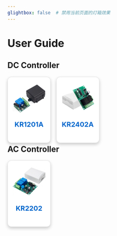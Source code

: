 ```yaml
---  
glightbox: false  # 禁用当前页面的灯箱效果  
---  
```


<style>
/* 定义自适应网格布局 */
.product-list {
  display: grid;
  grid-template-columns: repeat(5, minmax(0, 1fr));
  gap: 15px;
  margin: 1rem 0;
}

/* 响应式布局 - 平板设备 (小于1024px) */
@media (max-width: 1024px) {
  .product-list {
    grid-template-columns: repeat(4, minmax(0, 1fr));
  }
}

/* 响应式布局 - 手机设备 (小于768px) */
@media (max-width: 768px) {
  .product-list {
    grid-template-columns: repeat(3, minmax(0, 1fr));
    gap: 10px;
  }
}

/* 响应式布局 - 小型手机设备 (小于480px) */
@media (max-width: 480px) {
  .product-list {
    grid-template-columns: repeat(2, 1fr);
    gap: 10px;
  }
}

.product-list a {
  display: flex;
  flex-direction: column;
  align-items: center;
  text-decoration: none;
  color: inherit;
  background-color: #ffffff;
  border-radius: 10px;
  box-shadow: 0 4px 8px rgba(0, 0, 0, 0.2);
  padding: 12px;
  transition: all 0.3s ease;
  height: 100%;
  border: 1px solid rgba(0, 0, 0, 0.1);
}

.product-list a:hover {
  transform: translateY(-5px);
  box-shadow: 0 8px 20px rgba(0, 0, 0, 0.3);
  border-color: rgba(0, 0, 0, 0.2);
}

.product-list img {
  display: block;
  margin: 0 auto;
  max-width: 100%;
  height: auto;
  margin-bottom: 15px;
  object-fit: contain;
}

/* 响应式图片尺寸调整 */
@media (max-width: 768px) {
  .product-list img {
    max-height: 150px;
  }
}

@media (max-width: 480px) {
  .product-list img {
    max-height: 180px;
  }
}

.product-list h2 {
  color: #0066cc;
  font-size: 18px;
  font-weight: bold;
  text-align: center;
  margin: 0;
  padding: 0;
}

.product-list .model-alias {
  color: #666;
  font-size: 16px;
  text-align: center;
  margin-top: 5px;
}
</style>


# User Guide

## DC Controller

<div class="product-list">

  <a href="KR1201A/QIACHIP_KR1201A/">
    <img src="KR1201A/QIACHIP_KR1201A_Product_Diagram.webp" alt="KR1201A Product Image">
    <h2>KR1201A</h2>
    
  </a>

  <a href="KR2402A/QIACHIP_KR2402A/">
    <img src="KR2402A/QIACHIP_KR2402A_Product_Diagram.webp" alt="KR2402A Product Image">
    <h2>KR2402A</h2>
    
  </a>

</div>

## AC Controller

<div class="product-list">

  <a href="KR2202/QIACHIP_KR2202/">
    <img src="KR2202/QIACHIP_KR2202_Product_Display_Figure.webp" alt="KR2202 Product Image">
    <h2>KR2202</h2>
    
  </a>

</div>